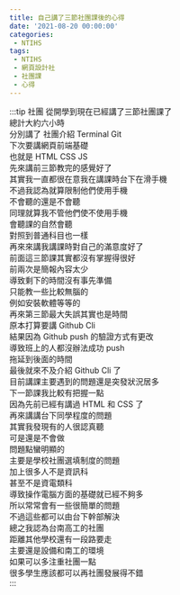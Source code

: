 ```yaml
---
title: 自己講了三節社團課後的心得
date: '2021-08-20 00:00:00'
categories:
 - NTIHS
tags:
 - NTIHS
 - 網頁設計社
 - 社團課
 - 心得
---
```


:::tip 社團
從開學到現在已經講了三節社團課了\
總計大約六小時\
分別講了 社團介紹 Terminal Git\
下次要講網頁前端基礎\
也就是 HTML CSS JS\
先來講前三節教完的感覺好了\
其實我一直都很在意我在講課時台下在滑手機\
不過我認為就算限制他們使用手機\
不會聽的還是不會聽\
同理就算我不管他們使不使用手機\
會聽課的自然會聽\
對照到普通科目也一樣\
再來來講我講課時對自己的滿意度好了\
前面這三節課其實都沒有掌握得很好\
前兩次是簡報內容太少\
導致剩下的時間沒有事先準備\
只能教一些比較無腦的\
例如安裝軟體等等的\
再來第三節最大失誤其實也是時間\
原本打算要講 Github Cli\
結果因為 Github push 的驗證方式有更改\
導致班上的人都沒辦法成功 push\
拖延到後面的時間\
最後就來不及介紹 Github Cli 了\
目前講課主要遇到的問題還是突發狀況居多\
下一節課我比較有把握一點\
因為先前已經有講過 HTML 和 CSS 了\
再來講講台下同學程度的問題\
其實我發現有的人很認真聽\
可是還是不會做\
問題點蠻明顯的\
主要是學校社團選填制度的問題\
加上很多人不是資訊科\
甚至不是資電類科\
導致操作電腦方面的基礎就已經不夠多\
所以常常會有一些很簡單的問題\
不過這些都可以由台下幹部解決\
總之我認為台南高工的社團\
距離其他學校還有一段路要走\
主要還是設備和南工的環境\
如果可以多注重社團一點\
很多學生應該都可以再社團發展得不錯\
:::
